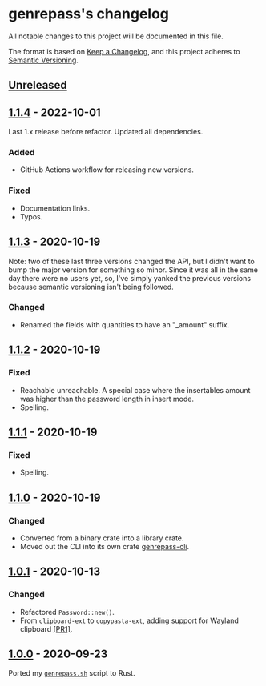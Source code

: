 # genrepass's changelog

All notable changes to this project will be documented in this file.

The format is based on [Keep a Changelog](https://keepachangelog.com/en/1.0.0/),
and this project adheres to [Semantic Versioning](https://semver.org/spec/v2.0.0.html).

## [Unreleased]

## [1.1.4] - 2022-10-01
<!--BEGIN=1.1.4-->
Last 1.x release before refactor. Updated all dependencies.

### Added

- GitHub Actions workflow for releasing new versions.

### Fixed

- Documentation links.
- Typos.
<!--END=1.1.4-->
## [1.1.3] - 2020-10-19

Note: two of these last three versions changed the API,
but I didn't want to bump the major version for something so minor.
Since it was all in the same day there were no users yet,
so, I've simply yanked the previous versions because semantic versioning isn't being followed.

### Changed

- Renamed the fields with quantities to have an "_amount" suffix.

## [1.1.2] - 2020-10-19

### Fixed

- Reachable unreachable. A special case where the insertables amount was higher than the password length in insert mode.
- Spelling.

## [1.1.1] - 2020-10-19

### Fixed

- Spelling.

## [1.1.0] - 2020-10-19

### Changed

- Converted from a binary crate into a library crate.
- Moved out the CLI into its own crate [genrepass-cli](https://github.com/AlexChaplinBraz/genrepass-cli).

## [1.0.1] - 2020-10-13

### Changed

- Refactored `Password::new()`.
- From `clipboard-ext` to `copypasta-ext`, adding support for Wayland clipboard
  [[PR1]](https://github.com/AlexChaplinBraz/genrepass/pull/1).

## [1.0.0] - 2020-09-23

Ported my [`genrepass.sh`](https://github.com/AlexChaplinBraz/shell-scripts/tree/master/genrepass) script to Rust.

[Unreleased]: https://github.com/AlexChaplinBraz/genrepass/compare/1.1.4...HEAD
[1.1.4]: https://github.com/AlexChaplinBraz/genrepass/compare/ccf3e03...1.1.4
[1.1.3]: https://github.com/AlexChaplinBraz/genrepass/compare/31f67db...ccf3e03
[1.1.2]: https://github.com/AlexChaplinBraz/genrepass/compare/dfc17bd...31f67db
[1.1.1]: https://github.com/AlexChaplinBraz/genrepass/compare/3d8fd4e...dfc17bd
[1.1.0]: https://github.com/AlexChaplinBraz/genrepass/compare/bdbd989...3d8fd4e
[1.0.1]: https://github.com/AlexChaplinBraz/genrepass/compare/8908ce4...bdbd989
[1.0.0]: https://github.com/AlexChaplinBraz/genrepass/tree/8908ce4
